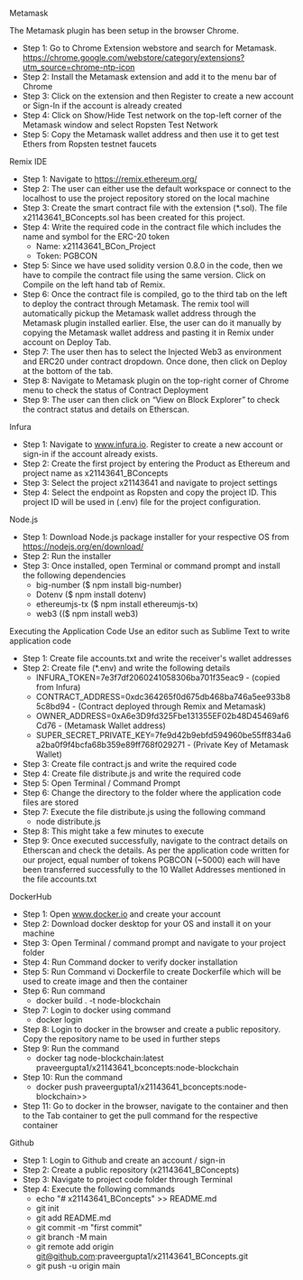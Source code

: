 Metamask

The Metamask plugin has been setup in the browser Chrome.
- Step 1: Go to Chrome Extension webstore and search for Metamask. https://chrome.google.com/webstore/category/extensions?utm_source=chrome-ntp-icon
- Step 2: Install the Metamask extension and add it to the menu bar of Chrome
- Step 3: Click on the extension and then Register to create a new account or Sign-In if the account is already created
- Step 4: Click on Show/Hide Test network on the top-left corner of the Metamask window and select Ropsten Test Network
- Step 5: Copy the Metamask wallet address and then use it to get test Ethers from Ropsten testnet faucets
 

Remix IDE
- Step 1: Navigate to https://remix.ethereum.org/ 
- Step 2: The user can either use the default workspace or connect to the localhost to use the project repository stored on the local machine
- Step 3: Create the smart contract file with the extension (*.sol). The file x21143641_BConcepts.sol has been created for this project.
- Step 4: Write the required code in the contract file which includes the name and symbol for the ERC-20 token
	- Name: x21143641_BCon_Project
	- Token: PGBCON
- Step 5: Since we have used solidity version 0.8.0 in the code, then we have to compile the contract file using the same version. Click on Compile on the left hand tab of Remix.
- Step 6: Once the contract file is compiled, go to the third tab on the left to deploy the contract through Metamask. The remix tool will automatically pickup the Metamask wallet address through the Metamask plugin installed earlier. Else, the user can do it manually by copying the Metamask wallet address and pasting it in Remix under account on Deploy Tab. 
- Step 7: The user then has to select the Injected Web3 as environment and ERC20 under contract dropdown. Once done, then click on Deploy at the bottom of the tab.
- Step 8: Navigate to Metamask plugin on the top-right corner of Chrome menu to check the status of Contract Deployment
- Step 9: The user can then click on “View on Block Explorer” to check the contract status and details on Etherscan.


Infura
- Step 1: Navigate to www.infura.io. Register to create a new account or sign-in if the account already exists.
- Step 2: Create the first project by entering the Product as Ethereum and project name as x21143641_BConcepts
- Step 3: Select the project x21143641 and navigate to project settings
- Step 4: Select the endpoint as Ropsten and copy the project ID. This project ID will be used in (.env) file for the project configuration.


Node.js
- Step 1: Download Node.js package installer for your respective OS from https://nodejs.org/en/download/
- Step 2: Run the installer
- Step 3: Once installed, open Terminal or command prompt and install the following dependencies
	- big-number ($ npm install big-number)
	- Dotenv ($ npm install dotenv)
	- ethereumjs-tx ($ npm install ethereumjs-tx)
	- web3 (($ npm install web3)


Executing the Application Code
Use an editor such as Sublime Text to write application code
- Step 1: Create file accounts.txt and write the receiver's wallet addresses
- Step 2: Create file (*.env) and write the following details
	- INFURA_TOKEN=7e3f7df2060241058306ba701f35eac9 - (copied from Infura)
	- CONTRACT_ADDRESS=0xdc364265f0d675db468ba746a5ee933b85c8bd94 - (Contract deployed through Remix and Metamask)
	- OWNER_ADDRESS=0xA6e3D9fd325Fbe131355EF02b48D45469af6Cd76 - (Metamask Wallet address)
	- SUPER_SECRET_PRIVATE_KEY=7fe9d42b9ebfd594960be55ff834a6a2ba0f9f4bcfa68b359e89ff768f029271 - (Private Key of Metamask Wallet)
- Step 3: Create file contract.js and write the required code
- Step 4: Create file distribute.js and write the required code
- Step 5: Open Terminal / Command Prompt
- Step 6: Change the directory to the folder where the application code files are stored
- Step 7: Execute the file distribute.js using the following command
	- node distribute.js
- Step 8: This might take a few minutes to execute
- Step 9: Once executed successfully, navigate to the contract details on Etherscan and check the details. As per the application code written for our project, equal number of tokens PGBCON (~5000) each will have been transferred successfully to the 10 Wallet Addresses mentioned in the file accounts.txt


DockerHub
- Step 1: Open www.docker.io and create your account
- Step 2: Download docker desktop for your OS and install it on your machine
- Step 3: Open Terminal / command prompt and navigate to your project folder
- Step 4: Run Command docker to verify docker installation
- Step 5: Run Command vi Dockerfile to create Dockerfile which will be used to create image and then the container
- Step 6: Run command 
	- docker build . -t node-blockchain
- Step 7: Login to docker using command
	- docker login
- Step 8: Login to docker in the browser and create a public repository. Copy the repository name to be used in further steps
- Step 9: Run the command
	- docker tag node-blockchain:latest praveergupta1/x21143641_bconcepts:node-blockchain
- Step 10: Run the command
	- docker push praveergupta1/x21143641_bconcepts:node-blockchain>>
- Step 11: Go to docker in the browser, navigate to the container and then to the Tab container to get the pull command for the respective container 


Github
- Step 1: Login to Github and create an account / sign-in
- Step 2: Create a public repository (x21143641_BConcepts)
- Step 3: Navigate to project code folder through Terminal
- Step 4: Execute the following commands
	- echo "# x21143641_BConcepts" >> README.md
	- git init
	- git add README.md
	- git commit -m "first commit"
	- git branch -M main
	- git remote add origin git@github.com:praveergupta1/x21143641_BConcepts.git
	- git push -u origin main


	


